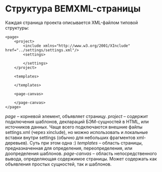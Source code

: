 Структура BEMXML-страницы
=========

Каждая страница проекта описывается XML-файлом типовой структуры:

```
<page>
	<project>
		<include xmlns="http://www.w3.org/2001/XInclude" href="../settings/settings.xml"/>
		<settings>

		</settings>
	</project>

	<templates>

	</templates>

	<page-canvas>

	</page-canvas>
</page>
```

*page* – корневой элемент, объявляет страницу.
*project* – содержит подключения шаблонов, деклараций БЭМ-сущностей в HTML, или источников данных.
Чаще всего подключаются внешние файлы settings.xml (через xinclude), но можно использовать и локальные вставки внутри settings
(обычно для небольших фрагментов xml-деревьев). Суть при этом одна :)
*templates* – область страницы, предназначенная для определения, переопределения, или доопределения шаблонов.
*page-canvas* – область непосредственного вывода, определяющая содержимое страницы.
Может содержать как объявления простых сущностей, так и шаблонов.
